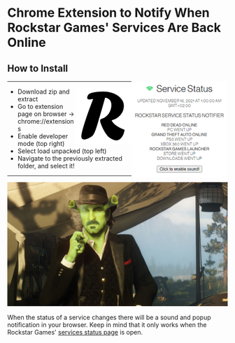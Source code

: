 # Chrome Extension to Notify When Rockstar Games' Services Are Back Online  
## How to Install
<img align="right" width="220" height="220" src="showcase.png">

--- 

<img align="right" width="128" height="128" src="icon.png">


- Download zip and extract
- Go to extension page on browser
  -> chrome://extensions
- Enable developer mode (top right)
- Select load unpacked (top left)
- Navigate to the previously extracted folder, and select it!

---

![](art.png)
 
 When the status of a service changes there will be a sound and popup notification in your browser. Keep in mind that it only works when the Rockstar Games' [services status page](https://support.rockstargames.com/servicestatus) is open.  
 
